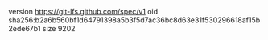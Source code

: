 version https://git-lfs.github.com/spec/v1
oid sha256:b2a6b560bf1d64791398a5b3f5d7ac36bc8d63e31f530296618af15b2ede67b1
size 9202
